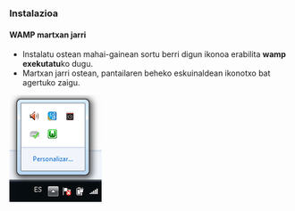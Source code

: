 ### Instalazioa
#### WAMP martxan jarri

- Instalatu ostean mahai-gainean sortu berri digun ikonoa erabilita **wamp exekutatu**ko dugu.
- Martxan jarri ostean, pantailaren beheko eskuinaldean ikonotxo bat agertuko zaigu.

![](assets/wamp-icon.png)